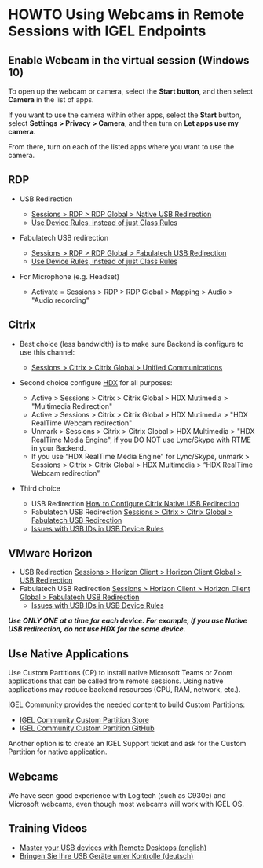 # HOWTO Using Webcams in Remote Sessions with IGEL Endpoints

## Enable Webcam in the virtual session (Windows 10)

To open up the webcam or camera, select the **Start button**, and then select **Camera** in the list of apps.

If you want to use the camera within other apps, select the **Start** button, select **Settings > Privacy > Camera**, and then turn on **Let apps use my camera**.

From there, turn on each of the listed apps where you want to use the camera.

## RDP

* USB Redirection
  * [Sessions > RDP > RDP Global > Native USB Redirection](https://kb.igel.com/igelos-11.04/en/native-usb-redirection-32870945.html)
  * [Use Device Rules, instead of just Class Rules](https://kb.igel.com/igelos-11.04/en/issues-with-usb-ids-in-usb-devices-rules-32870642.html)

* Fabulatech USB redirection
  * [Sessions > RDP > RDP Global > Fabulatech USB Redirection](https://kb.igel.com/igelos-11.04/en/fabulatech-usb-redirection-32870946.html)
  * [Use Device Rules, instead of just Class Rules](https://kb.igel.com/igelos-11.04/en/issues-with-usb-ids-in-usb-devices-rules-32870642.html)

* For Microphone (e.g. Headset)
  * Activate = Sessions > RDP > RDP Global > Mapping > Audio > "Audio recording"

## Citrix

* Best choice (less bandwidth) is to make sure Backend is configure to use this channel:
  * [Sessions > Citrix > Citrix Global > Unified Communications](https://kb.igel.com/igelos-11.04/en/unified-communications-32870911.html)

* Second choice configure [HDX](https://kb.igel.com/igelos-11.04/en/hdx-multimedia-32870909.html) for all purposes:
  * Active > Sessions > Citrix > Citrix Global > HDX Mutimedia > "Multimedia Redirection"
  * Active > Sessions > Citrix > Citrix Global > HDX Mutimedia > "HDX RealTime Webcam redirection"
  * Unmark > Sessions > Citrix > Citrix Global > HDX Multimedia > "HDX RealTime Media Engine", if you DO NOT use Lync/Skype with RTME in your Backend.
  * If you use “HDX RealTime Media Engine” for Lync/Skype, unmark > Sessions > Citrix > Citrix Global > HDX Multimedia > “HDX RealTime Webcam redirection”

* Third choice
  * USB Redirection [How to Configure Citrix Native USB Redirection](https://kb.igel.com/igelos-11.04/en/how-to-configure-citrix-native-usb-redirection-32869720.html)
  * Fabulatech USB Redirection [Sessions > Citrix > Citrix Global > Fabulatech USB Redirection](https://kb.igel.com/igelos-11.04/en/fabulatech-usb-redirection-32870907.html)
  * [Issues with USB IDs in USB Device Rules](https://kb.igel.com/igelos-11.04/en/issues-with-usb-ids-in-usb-devices-rules-32870642.html)

## VMware Horizon

* USB Redirection [Sessions > Horizon Client > Horizon Client Global > USB Redirection](https://kb.igel.com/igelos-11.04/en/usb-redirection-32870983.html)
* Fabulatech USB Redirection [Sessions > Horizon Client > Horizon Client Global > Fabulatech USB Redirection](https://kb.igel.com/igelos-11.04/en/fabulatech-usb-redirection-32870984.html)
  * [Issues with USB IDs in USB Device Rules](https://kb.igel.com/igelos-11.04/en/issues-with-usb-ids-in-usb-devices-rules-32870642.html)

***Use ONLY ONE at a time for each device. For example, if you use Native USB redirection, do not use HDX for the same device.***

## Use Native Applications

Use Custom Partitions (CP) to install native Microsoft Teams or Zoom applications that can be called from remote sessions. Using native applications may reduce backend resources (CPU, RAM, network, etc.).

IGEL Community provides the needed content to build Custom Partitions:

* [IGEL Community Custom Partition Store](https://www.igelcommunity.com/igel-custom-partitions-store)
* [IGEL Community Custom Partition GitHub](https://github.com/IGEL-Community/IGEL-Custom-Partitions)

Another option is to create an IGEL Support ticket and ask for the Custom Partition for native application.

## Webcams

We have seen good experience with Logitech (such as C930e) and Microsoft webcams, even though most webcams will work with IGEL OS.

## Training Videos

* [Master your USB devices with Remote Desktops (english)](https://www.youtube.com/watch?v=PYCU1AEfS-g&feature=youtu.be)
* [Bringen Sie Ihre USB Geräte unter Kontrolle (deutsch)](https://youtu.be/caNhFib5cuA)

